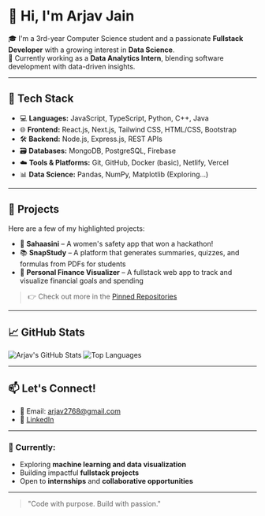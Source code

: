 # 👋 Hi, I'm Arjav Jain

🎓 I'm a 3rd-year Computer Science student and a passionate **Fullstack Developer** with a growing interest in **Data Science**.  
💼 Currently working as a **Data Analytics Intern**, blending software development with data-driven insights.

---

## 🧰 Tech Stack
- 💻 **Languages:** JavaScript, TypeScript, Python, C++, Java  
- 🌐 **Frontend:** React.js, Next.js, Tailwind CSS, HTML/CSS, Bootstrap  
- 🛠️ **Backend:** Node.js, Express.js, REST APIs  
- 🗃️ **Databases:** MongoDB, PostgreSQL, Firebase  
- ☁️ **Tools & Platforms:** Git, GitHub, Docker (basic), Netlify, Vercel  
- 📊 **Data Science:** Pandas, NumPy, Matplotlib (Exploring...)

---

## 🚀 Projects
Here are a few of my highlighted projects:

- 🔐 **Sahaasini** – A women's safety app that won a hackathon!  
- 📚 **SnapStudy** – A platform that generates summaries, quizzes, and formulas from PDFs for students  
- 💸 **Personal Finance Visualizer** – A fullstack web app to track and visualize financial goals and spending

> 👉 Check out more in the [Pinned Repositories](#)

---

## 📈 GitHub Stats

![Arjav's GitHub Stats](https://github-readme-stats.vercel.app/api?username=ArjavJain-1&show_icons=true&theme=radical)
![Top Languages](https://github-readme-stats.vercel.app/api/top-langs/?username=ArjavJain-1&layout=compact&theme=radical)

---

## 📫 Let's Connect!
- 📧 Email: arjav2768@gmail.com  
- 💼 [LinkedIn](https://www.linkedin.com/in/arjavjain014/)

---

### 🌱 Currently:
- Exploring **machine learning and data visualization**
- Building impactful **fullstack projects**
- Open to **internships** and **collaborative opportunities**

---

> "Code with purpose. Build with passion."

